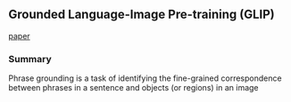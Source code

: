 ## Grounded Language-Image Pre-training (GLIP) 
[paper](https://arxiv.org/pdf/2112.03857)

### Summary

Phrase grounding is a task of identifying the fine-grained correspondence between phrases in a sentence and objects (or regions) in an image